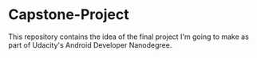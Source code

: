 # Capstone-Project
This repository contains the idea of the final project I'm going to make as part of Udacity's Android Developer Nanodegree.
